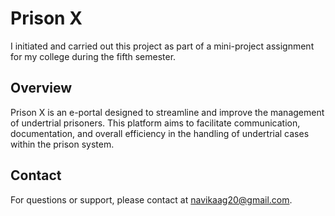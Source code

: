 # Prison X
I initiated and carried out this project as part of a mini-project assignment for my college during the fifth semester.

## Overview

Prison X is an e-portal designed to streamline and improve the management of undertrial prisoners. This platform aims to facilitate communication, documentation, and overall efficiency in the handling of undertrial cases within the prison system.

## Contact

For questions or support, please contact at navikaag20@gmail.com.
